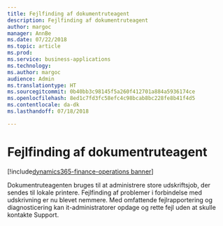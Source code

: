 ```yaml
---
title: Fejlfinding af dokumentruteagent
description: Fejlfinding af dokumentruteagent
author: margoc
manager: AnnBe
ms.date: 07/22/2018
ms.topic: article
ms.prod: 
ms.service: business-applications
ms.technology: 
ms.author: margoc
audience: Admin
ms.translationtype: HT
ms.sourcegitcommit: 0b40bb3c98145f5a260f412701a884a5936174ce
ms.openlocfilehash: 8ed1c7fd3fc58efc4c98bcab8bc228fe8b41f4d5
ms.contentlocale: da-dk
ms.lasthandoff: 07/18/2018

---
```

#  <a name="troubleshoot-document-routing-agent"></a>Fejlfinding af dokumentruteagent

[!include[dynamics365-finance-operations banner](../includes/dynamics365-finance-operations.md)]



Dokumentruteagenten bruges til at administrere store udskriftsjob, der sendes til lokale printere. Fejlfinding af problemer i forbindelse med udskrivning er nu blevet nemmere. Med omfattende fejlrapportering og diagnosticering kan it-administratorer opdage og rette fejl uden at skulle kontakte Support.

